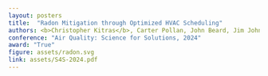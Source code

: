 ```yaml
---
layout: posters
title:  "Radon Mitigation through Optimized HVAC Scheduling"
authors: <b>Christopher Kitras</b>, Carter Pollan, John Beard, Jim Johnston, Philip Lundrigan
conference: "Air Quality: Science for Solutions, 2024"
award: "True"
figure: assets/radon.svg
link: assets/S4S-2024.pdf
---
```

